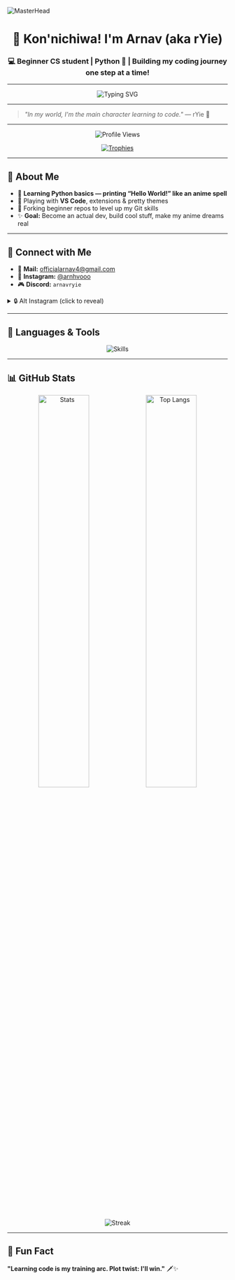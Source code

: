 ![MasterHead](https://camo.githubusercontent.com/514f682a0b43a9422eee5d9e1d81ef2b7c866247575a96f1080913870d87f0e9/68747470733a2f2f63646e612e61727473746174696f6e2e636f6d2f702f6173736574732f696d616765732f696d616765732f3032382f3130322f3035382f6f726967696e616c2f706978656c2d6a6566662d6d61747269782d732e6769663f31353933343837323633)

<h1 align="center">🌸 Kon'nichiwa! I'm Arnav (aka rYie)</h1>
<h3 align="center">💻 Beginner CS student | Python 🐍 | Building my coding journey one step at a time!</h3>

---

<p align="center">
  <img  
    src="https://readme-typing-svg.herokuapp.com?font=Fira+Code&size=25&pause=1000&color=FF6EC7&center=true&vCenter=true&width=450&lines=Learning+Python+%F0%9F%90%8D;VS+Code+Fan+%F0%9F%92%BB;Anime+Vibes+%F0%9F%8C%9F;Slowly+Becoming+a+Coder+%F0%9F%91%BB"  
    alt="Typing SVG"  
  />
</p>

---

> *"In my world, I'm the main character learning to code."* — rYie 🌙

---

<p align="center">
  <img  
    src="https://komarev.com/ghpvc/?username=arnavryie&label=Profile%20Views&color=FF6EC7&style=flat"  
    alt="Profile Views"  
  />
</p>

<p align="center">
  <a href="https://github.com/ryo-ma/github-profile-trophy">
    <img  
      src="https://github-profile-trophy.vercel.app/?username=arnavryie&theme=tokyonight&no-frame=true&margin-w=4"  
      alt="Trophies"  
    />
  </a>
</p>

---

## 💫 About Me

- 🐍 **Learning Python basics — printing “Hello World!” like an anime spell**  
- 🧩 Playing with **VS Code**, extensions & pretty themes  
- 🌱 Forking beginner repos to level up my Git skills  
- ✨ **Goal:** Become an actual dev, build cool stuff, make my anime dreams real

---

## 📮 Connect with Me

- 📧 **Mail:** [officialarnav4@gmail.com](mailto:officialarnav4@gmail.com)  
- 📸 **Instagram:** [@arnhvooo](https://instagram.com/arnhvooo)  
- 🎮 **Discord:** `arnavryie`  

<details>
  <summary>🔒 Alt Instagram (click to reveal)</summary>

  [@ryiesuggsclits](https://instagram.com/ryiesuggsclits)

</details>

---

## 🔰 Languages & Tools

<p align="center">
  <img  
    src="https://skillicons.dev/icons?i=python,vscode,github"  
    alt="Skills"  
  />
</p>

---

## 📊 GitHub Stats

<p align="center">
  <img  
    src="https://github-readme-stats.vercel.app/api?username=arnavryie&show_icons=true&theme=tokyonight"  
    alt="Stats"  
    width="48%"  
  />
  <img  
    src="https://github-readme-stats.vercel.app/api/top-langs/?username=arnavryie&layout=compact&theme=tokyonight"  
    alt="Top Langs"  
    width="48%"  
  />
</p>

<p align="center">
  <img  
    src="https://streak-stats.demolab.com?login=arnavryie&theme=tokyonight"  
    alt="Streak"  
  />
</p>

---

## 🌸 Fun Fact

**"Learning code is my training arc. Plot twist: I'll win."** 🗡️✨
